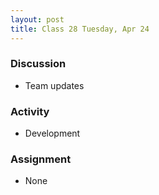 ```yaml
---
layout: post
title: Class 28 Tuesday, Apr 24
---
```


### Discussion

* Team updates

### Activity

* Development

### Assignment

* None
